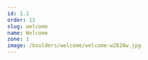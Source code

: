 ```yaml
---
id: 1.1
order: 11
slug: welcome
name: Welcome
zone: 1
image: /boulders/welcome/welcome-w2826w.jpg
---
```

